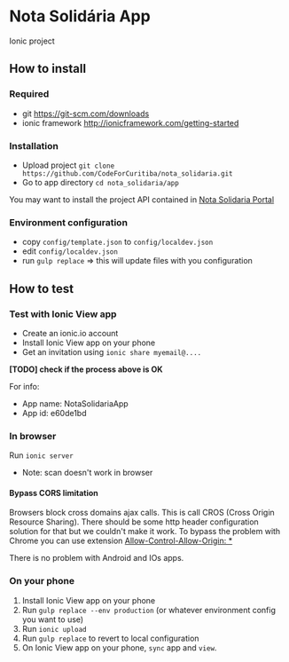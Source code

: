 # Nota Solidária App
Ionic project

## How to install

### Required

- git https://git-scm.com/downloads
- ionic framework http://ionicframework.com/getting-started

### Installation

- Upload project `git clone https://github.com/CodeForCuritiba/nota_solidaria.git`
- Go to app directory `cd nota_solidaria/app`

You may want to install the project API contained in [Nota Solidaria Portal](https://github.com/CodeForCuritiba/nota_solidaria_portal)


### Environment configuration

- copy `config/template.json` to `config/localdev.json`
- edit `config/localdev.json`
- run `gulp replace` => this will update files with you configuration

## How to test

### Test with Ionic View app

- Create an ionic.io account
- Install Ionic View app on your phone
- Get an invitation using `ionic share myemail@....`

**[TODO] check if the process above is OK**

For info:

- App name: NotaSolidariaApp
- App id: e60de1bd

### In browser

Run `ionic server`

* Note: scan doesn't work in browser

#### Bypass CORS limitation

Browsers block cross domains ajax calls. This is call CROS (Cross Origin Resource Sharing). There should be some http header configuration solution for that but we couldn't make it work. To bypass the problem with Chrome you can use extension [Allow-Control-Allow-Origin: *](https://chrome.google.com/webstore/detail/allow-control-allow-origi/nlfbmbojpeacfghkpbjhddihlkkiljbi)

There is no problem with Android and IOs apps.

### On your phone

1. Install Ionic View app on your phone
2. Run `gulp replace --env production` (or whatever environment config you want to use)
3. Run `ionic upload`
4. Run `gulp replace` to revert to local configuration
5. On Ionic View app on your phone, `sync` app and `view`.
